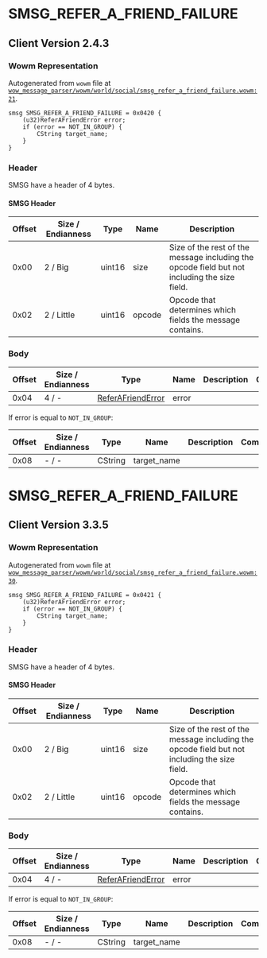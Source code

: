 # SMSG_REFER_A_FRIEND_FAILURE

## Client Version 2.4.3

### Wowm Representation

Autogenerated from `wowm` file at [`wow_message_parser/wowm/world/social/smsg_refer_a_friend_failure.wowm:21`](https://github.com/gtker/wow_messages/tree/main/wow_message_parser/wowm/world/social/smsg_refer_a_friend_failure.wowm#L21).
```rust,ignore
smsg SMSG_REFER_A_FRIEND_FAILURE = 0x0420 {
    (u32)ReferAFriendError error;
    if (error == NOT_IN_GROUP) {
        CString target_name;
    }
}
```
### Header

SMSG have a header of 4 bytes.

#### SMSG Header

| Offset | Size / Endianness | Type   | Name   | Description |
| ------ | ----------------- | ------ | ------ | ----------- |
| 0x00   | 2 / Big           | uint16 | size   | Size of the rest of the message including the opcode field but not including the size field.|
| 0x02   | 2 / Little        | uint16 | opcode | Opcode that determines which fields the message contains.|

### Body

| Offset | Size / Endianness | Type | Name | Description | Comment |
| ------ | ----------------- | ---- | ---- | ----------- | ------- |
| 0x04 | 4 / - | [ReferAFriendError](referafrienderror.md) | error |  |  |

If error is equal to `NOT_IN_GROUP`:

| Offset | Size / Endianness | Type | Name | Description | Comment |
| ------ | ----------------- | ---- | ---- | ----------- | ------- |
| 0x08 | - / - | CString | target_name |  |  |

# SMSG_REFER_A_FRIEND_FAILURE

## Client Version 3.3.5

### Wowm Representation

Autogenerated from `wowm` file at [`wow_message_parser/wowm/world/social/smsg_refer_a_friend_failure.wowm:30`](https://github.com/gtker/wow_messages/tree/main/wow_message_parser/wowm/world/social/smsg_refer_a_friend_failure.wowm#L30).
```rust,ignore
smsg SMSG_REFER_A_FRIEND_FAILURE = 0x0421 {
    (u32)ReferAFriendError error;
    if (error == NOT_IN_GROUP) {
        CString target_name;
    }
}
```
### Header

SMSG have a header of 4 bytes.

#### SMSG Header

| Offset | Size / Endianness | Type   | Name   | Description |
| ------ | ----------------- | ------ | ------ | ----------- |
| 0x00   | 2 / Big           | uint16 | size   | Size of the rest of the message including the opcode field but not including the size field.|
| 0x02   | 2 / Little        | uint16 | opcode | Opcode that determines which fields the message contains.|

### Body

| Offset | Size / Endianness | Type | Name | Description | Comment |
| ------ | ----------------- | ---- | ---- | ----------- | ------- |
| 0x04 | 4 / - | [ReferAFriendError](referafrienderror.md) | error |  |  |

If error is equal to `NOT_IN_GROUP`:

| Offset | Size / Endianness | Type | Name | Description | Comment |
| ------ | ----------------- | ---- | ---- | ----------- | ------- |
| 0x08 | - / - | CString | target_name |  |  |

